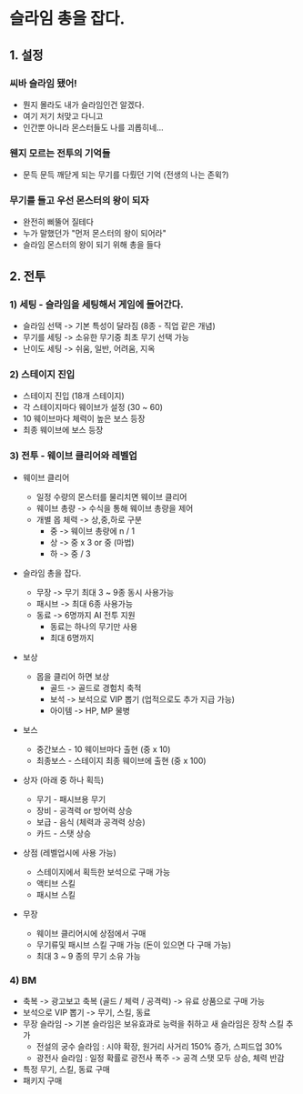# 슬라임 총을 잡다.
## 1. 설정
### 씨바 슬라임 됐어!
- 뭔지 몰라도 내가 슬라임인건 알겠다. 
- 여기 저기 처맞고 다니고 
- 인간뿐 아니라 몬스터들도 나를 괴롭히네...

### 웬지 모르는 전투의 기억들
- 문득 문득 깨닫게 되는 무기를 다뤘던 기억 (전생의 나는 존윅?) 
 
### 무기를 들고 우선 몬스터의 왕이 되자
- 완전히 삐뚤어 질테다
- 누가 말했던가 "먼저 몬스터의 왕이 되어라"
- 슬라임 몬스터의 왕이 되기 위해 총을 들다

## 2. 전투
### 1) 세팅 - 슬라임을 세팅해서 게임에 들어간다.
- 슬라임 선택 -> 기본 특성이 달라짐 (8종 - 직업 같은 개념)  
- 무기를 세팅 -> 소유한 무기중 최초 무기 선택 가능
- 난이도 세팅 -> 쉬움, 일반, 어려움, 지옥    

### 2) 스테이지 진입
- 스테이지 진입 (18개 스테이지)
- 각 스테이지마다 웨이브가 설정 (30 ~ 60)
- 10 웨이브마다 체력이 높은 보스 등장
- 최종 웨이브에 보스 등장

### 3) 전투 - 웨이브 클리어와 레벨업
- 웨이브 클리어 
  - 일정 수량의 몬스터를 물리치면 웨이브 클리어
  - 웨이브 총량 -> 수식을 통해 웨이브 총량을 제어
  - 개별 몹 체력 -> 상,중,하로 구분
    - 중 -> 웨이브 총량에 n / 1
    - 상 -> 중 x 3  or 중 (마법)
    - 하 -> 중 / 3 

- 슬라임 총을 잡다.
  - 무장 -> 무기 최대 3 ~ 9종 동시 사용가능 
  - 패시브 -> 최대 6종 사용가능
  - 동료 -> 6명까지 AI 전투 지원
    - 동료는 하나의 무기만 사용
    - 최대 6명까지  

- 보상
  - 몹을 클리어 하면 보상 
    - 골드 -> 골드로 경험치 축적
    - 보석 -> 보석으로 VIP 뽑기 (업적으로도 추가 지급 가능)
    - 아이템 -> HP, MP 물병
       
- 보스
  - 중간보스 - 10 웨이브마다 출현 (중 x 10)
  - 최종보스 - 스테이지 최종 웨이브에 출현 (중 x 100)

- 상자 (아래 중 하나 획득)
  - 무기 - 패시브용 무기
  - 장비 - 공격력 or 방어력 상승
  - 보급 - 음식 (체력과 공격력 상승)
  - 카드 - 스탯 상승

- 상점 (레벨업시에 사용 가능)
  - 스테이지에서 획득한 보석으로 구매 가능
  - 액티브 스킬
  - 패시브 스킬 

- 무장 
  - 웨이브 클리어시에 상점에서 구매
  - 무기류및 패시브 스킬 구매 가능 (돈이 있으면 다 구매 가능)
  - 최대 3 ~ 9 종의 무기 소유 가능 

### 4) BM
- 축복 -> 광고보고 축복 (골드 / 체력 / 공격력) -> 유료 상품으로 구매 가능
- 보석으로 VIP 뽑기 -> 무기, 스킬, 동료 
- 무장 슬라임 -> 기본 슬라임은 보유효과로 능력을 취하고 새 슬라임은 장착 스킬 추가 
  - 전설의 궁수 슬라임 : 시야 확장, 원거리 사거리 150% 증가, 스피드업 30%
  - 광전사 슬라임 : 일정 확률로 광전사 폭주 -> 공격 스탯 모두 상승, 체력 반감
- 특정 무기, 스킬, 동료 구매
- 패키지 구매
 
